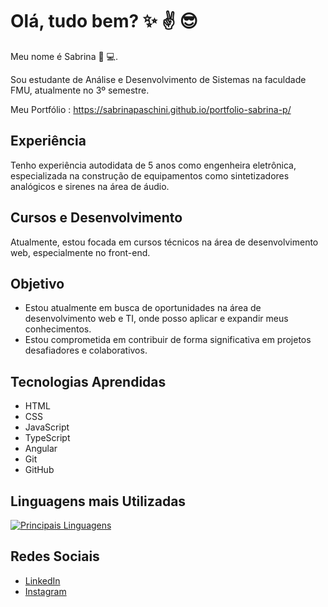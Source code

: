 # Olá, tudo bem? :sparkles: :v: :sunglasses:

Meu nome é Sabrina :seedling: :computer:. 

Sou estudante de Análise e Desenvolvimento de Sistemas na faculdade FMU, atualmente no 3º semestre.

Meu Portfólio : https://sabrinapaschini.github.io/portfolio-sabrina-p/

## Experiência

Tenho experiência autodidata de 5 anos como engenheira eletrônica, especializada na construção de equipamentos como sintetizadores analógicos e sirenes na área de áudio.

## Cursos e Desenvolvimento

Atualmente, estou focada em cursos técnicos na área de desenvolvimento web, especialmente no front-end. 

## Objetivo

- Estou atualmente em busca de oportunidades na área de desenvolvimento web e TI, onde posso aplicar e expandir meus conhecimentos. 
- Estou comprometida em contribuir de forma significativa em projetos desafiadores e colaborativos.

## Tecnologias Aprendidas

- HTML
- CSS
- JavaScript
- TypeScript
- Angular
- Git
- GitHub


## Linguagens mais Utilizadas

[![Principais Linguagens](https://github-readme-stats.vercel.app/api/top-langs/?username=sabrinapaschini)](https://github.com/SabrinaPaschini/github-readme-stats)

## Redes Sociais

- [LinkedIn](https://www.linkedin.com/in/sabrina-paschini-55495b180/)
- [Instagram](https://www.instagram.com/sabrinapaschini/)
